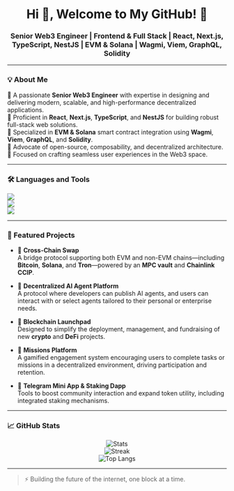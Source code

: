 <h1 align="center">Hi 👋, Welcome to My GitHub! 🚀</h1>
<h3 align="center">Senior Web3 Engineer | Frontend & Full Stack | React, Next.js, TypeScript, NestJS | EVM & Solana | Wagmi, Viem, GraphQL, Solidity</h3>

---

### 💡 About Me

🔹 A passionate **Senior Web3 Engineer** with expertise in designing and delivering modern, scalable, and high-performance decentralized applications.  
🔹 Proficient in **React**, **Next.js**, **TypeScript**, and **NestJS** for building robust full-stack web solutions.  
🔹 Specialized in **EVM & Solana** smart contract integration using **Wagmi**, **Viem**, **GraphQL**, and **Solidity**.  
🔹 Advocate of open-source, composability, and decentralized architecture.  
🔹 Focused on crafting seamless user experiences in the Web3 space.

---

### 🛠️ Languages and Tools

<p align="left">
  <img src="https://skillicons.dev/icons?i=react,nextjs,ts,js,nestjs,nodejs,solidity,graphql,tailwind,html,css" /><br>
  <img src="https://skillicons.dev/icons?i=viem,web3js,ethers,hardhat,foundry,solana,docker,postgresql,mongodb,aws" /><br>
  <img src="https://skillicons.dev/icons?i=git,github,vscode,linux,bash,vercel,netlify,figma" />
</p>

---

### 🚀 Featured Projects

- 🔄 **Cross-Chain Swap**  
  A bridge protocol supporting both EVM and non-EVM chains—including **Bitcoin**, **Solana**, and **Tron**—powered by an **MPC vault** and **Chainlink CCIP**.

- 🧠 **Decentralized AI Agent Platform**  
  A protocol where developers can publish AI agents, and users can interact with or select agents tailored to their personal or enterprise needs.

- 🚀 **Blockchain Launchpad**  
  Designed to simplify the deployment, management, and fundraising of new **crypto** and **DeFi** projects.

- 🎯 **Missions Platform**  
  A gamified engagement system encouraging users to complete tasks or missions in a decentralized environment, driving participation and retention.

- 💬 **Telegram Mini App & Staking Dapp**  
  Tools to boost community interaction and expand token utility, including integrated staking mechanisms.

---

### 📈 GitHub Stats

<p align="center">
  <img src="https://github-readme-stats.vercel.app/api?username=yourgithubusername&show_icons=true&theme=radical" alt="Stats" />
  <br>
  <img src="https://github-readme-streak-stats.herokuapp.com/?user=yourgithubusername&theme=radical" alt="Streak" />
  <br>
  <img src="https://github-readme-stats.vercel.app/api/top-langs/?username=yourgithubusername&layout=compact&theme=radical" alt="Top Langs" />
</p>

---

> ⚡ Building the future of the internet, one block at a time.
